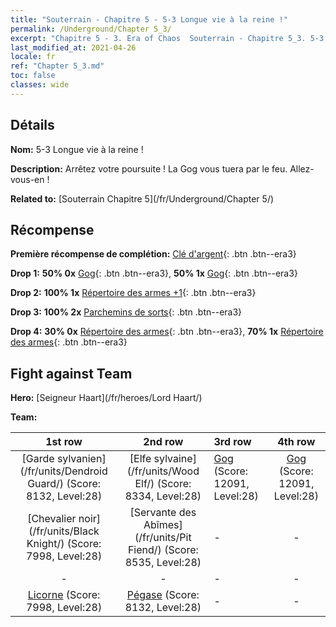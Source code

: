```yaml
---
title: "Souterrain - Chapitre 5 - 5-3 Longue vie à la reine !"
permalink: /Underground/Chapter 5_3/
excerpt: "Chapitre 5 - 3. Era of Chaos  Souterrain - Chapitre 5_3. 5-3 Longue vie à la reine !"
last_modified_at: 2021-04-26
locale: fr
ref: "Chapter 5_3.md"
toc: false
classes: wide
---
```


## Détails

 **Nom:** 5-3 Longue vie à la reine !

 **Description:** Arrêtez votre poursuite ! La Gog vous tuera par le feu. Allez-vous-en !

 **Related to:** [Souterrain Chapitre 5](/fr/Underground/Chapter 5/)

## Récompense

 **Première récompense de complétion:** [Clé d'argent](/ItemsFR/con_693/){: .btn .btn--era3}

 **Drop 1:** **50% 0x** [Gog](/ItemsFR/unt_227/){: .btn .btn--era3}, **50% 1x** [Gog](/ItemsFR/unt_227/){: .btn .btn--era3}

 **Drop 2:** **100% 1x** [Répertoire des armes +1](/ItemsFR/mat_25/){: .btn .btn--era3}

 **Drop 3:** **100% 2x** [Parchemins de sorts](/ItemsFR/con_694/){: .btn .btn--era3}

 **Drop 4:** **30% 0x** [Répertoire des armes](/ItemsFR/mat_18/){: .btn .btn--era3}, **70% 1x** [Répertoire des armes](/ItemsFR/mat_18/){: .btn .btn--era3}


## Fight against Team
 **Hero:** [Seigneur Haart](/fr/heroes/Lord Haart/)

 **Team:**


  | 1st row | 2nd row | 3rd row | 4th row |
  |:----:|:----:|:----|:----:|
  | [Garde sylvanien](/fr/units/Dendroid Guard/) (Score: 8132, Level:28)  | [Elfe sylvaine](/fr/units/Wood Elf/) (Score: 8334, Level:28)  | [Gog](/fr/units/Gog/) (Score: 12091, Level:28)  | [Gog](/fr/units/Gog/) (Score: 12091, Level:28)  |
  | [Chevalier noir](/fr/units/Black Knight/) (Score: 7998, Level:28)  | [Servante des Abîmes](/fr/units/Pit Fiend/) (Score: 8535, Level:28)  | - | - |
  | - | - | - | - |
  | [Licorne](/fr/units/Unicorn/) (Score: 7998, Level:28)  | [Pégase](/fr/units/Pegasus/) (Score: 8132, Level:28)  | - | - |


